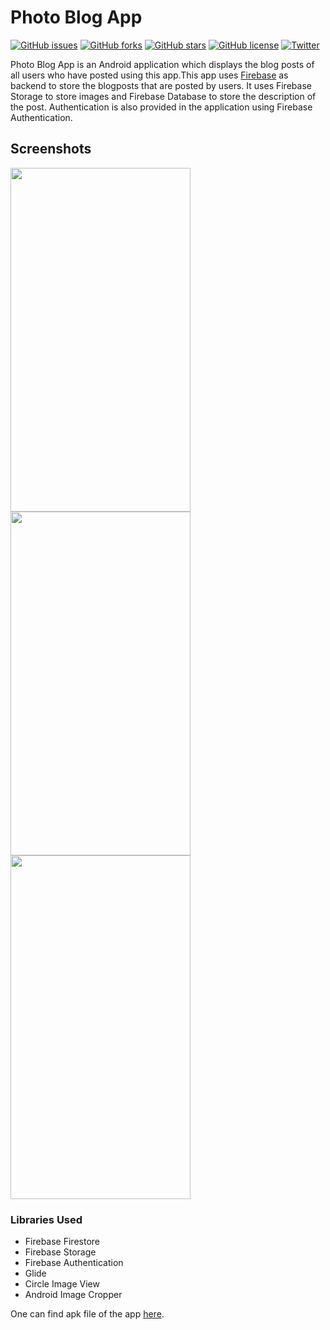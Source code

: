 # Photo Blog App 
[![GitHub issues](https://img.shields.io/github/issues/RajaVamsi11/photo-blog-app)](https://github.com/RajaVamsi11/photo-blog-app/issues)
[![GitHub forks](https://img.shields.io/github/forks/RajaVamsi11/photo-blog-app)](https://github.com/RajaVamsi11/photo-blog-app/network)
[![GitHub stars](https://img.shields.io/github/stars/RajaVamsi11/photo-blog-app)](https://github.com/RajaVamsi11/photo-blog-app/stargazers)
[![GitHub license](https://img.shields.io/github/license/RajaVamsi11/photo-blog-app)](https://github.com/RajaVamsi11/photo-blog-app)
[![Twitter](https://img.shields.io/twitter/url?style=social)](https://twitter.com/intent/tweet?text=Wow:&url=https%3A%2F%2Fgithub.com%2FRajaVamsi11%2Fphoto-blog-app)

Photo Blog App is an Android application which displays the blog posts of all users who have posted using this app.This app
uses <a href='https://firebase.google.com/'>Firebase</a> as backend to store the blogposts that are posted by users. It uses 
Firebase Storage to store images and Firebase Database to store the description of the post. Authentication is also provided in the 
application using Firebase Authentication.
## Screenshots

<p>
  <img src="https://user-images.githubusercontent.com/30550059/55167818-aca64480-5197-11e9-884e-c7fd6ee17e23.jpg" width="288" height="550" />
  <img src="https://user-images.githubusercontent.com/30550059/55167821-aca64480-5197-11e9-9ca7-26178cbe9619.jpg" width="288" height="550" /> 
  <img src="https://user-images.githubusercontent.com/30550059/55167823-aca64480-5197-11e9-8826-91d1c873d663.jpg" width="288" height="550" />
</p>

### Libraries Used
- Firebase Firestore
- Firebase Storage
- Firebase Authentication
- Glide
- Circle Image View
- Android Image Cropper

One can find apk file of the app <a href='https://drive.google.com/file/d/1_hrNUjAWjTUJ3lHU0S9HiFwMEql4mEG7/view'>here</a>.
